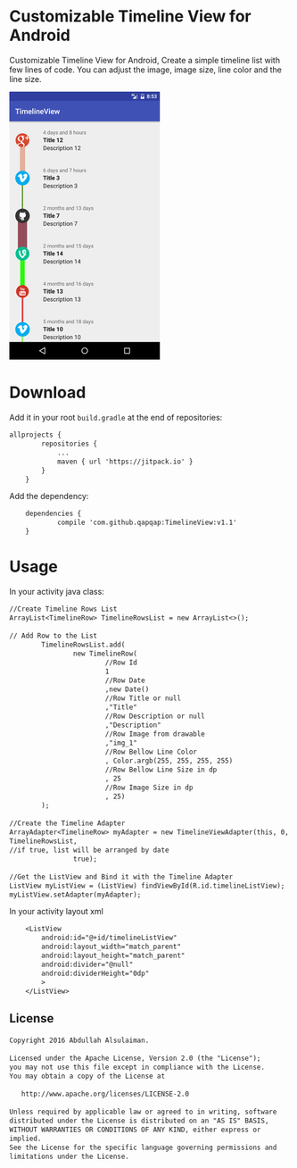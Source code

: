 # Customizable Timeline View for Android
Customizable Timeline View for Android, Create a simple timeline list with few lines of code. You can adjust the image, image size, line color and the line size.

![](Screenshot.png)

# Download
Add it in your root `build.gradle` at the end of repositories:

```
allprojects {
		repositories {
			...
			maven { url 'https://jitpack.io' }
		}
	}
```
Add the dependency:

```
	dependencies {
	        compile 'com.github.qapqap:TimelineView:v1.1'
	}
```

# Usage

In your activity java class:
```
//Create Timeline Rows List
ArrayList<TimelineRow> TimelineRowsList = new ArrayList<>();

// Add Row to the List
        TimelineRowsList.add(
                new TimelineRow(
                        //Row Id
                        1
                        //Row Date
                        ,new Date()
                        //Row Title or null
                        ,"Title"
                        //Row Description or null
                        ,"Description"
                        //Row Image from drawable
                        ,"img_1"
                        //Row Bellow Line Color
                        , Color.argb(255, 255, 255, 255)
                        //Row Bellow Line Size in dp
                        , 25
                        //Row Image Size in dp
                        , 25)
        );

//Create the Timeline Adapter
ArrayAdapter<TimelineRow> myAdapter = new TimelineViewAdapter(this, 0, TimelineRowsList,
//if true, list will be arranged by date
                true);

//Get the ListView and Bind it with the Timeline Adapter
ListView myListView = (ListView) findViewById(R.id.timelineListView);
myListView.setAdapter(myAdapter);
```

In your activity layout xml
```
    <ListView
        android:id="@+id/timelineListView"
        android:layout_width="match_parent"
        android:layout_height="match_parent"
        android:divider="@null"
        android:dividerHeight="0dp"
        >
    </ListView>
```

License
--------

    Copyright 2016 Abdullah Alsulaiman.

    Licensed under the Apache License, Version 2.0 (the "License");
    you may not use this file except in compliance with the License.
    You may obtain a copy of the License at

       http://www.apache.org/licenses/LICENSE-2.0

    Unless required by applicable law or agreed to in writing, software
    distributed under the License is distributed on an "AS IS" BASIS,
    WITHOUT WARRANTIES OR CONDITIONS OF ANY KIND, either express or implied.
    See the License for the specific language governing permissions and
    limitations under the License.
